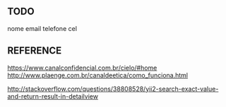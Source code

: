 TODO
--------------

nome
email
telefone
cel

REFERENCE
--------------
https://www.canalconfidencial.com.br/cielo/#home
http://www.plaenge.com.br/canaldeetica/como_funciona.html


http://stackoverflow.com/questions/38808528/yii2-search-exact-value-and-return-result-in-detailview